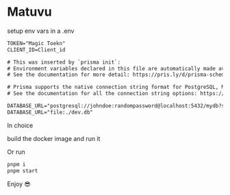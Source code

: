 # Matuvu

setup env vars in a .env

```txt
TOKEN="Magic Toekn"
CLIENT_ID=Client_id

# This was inserted by `prisma init`:
# Environment variables declared in this file are automatically made available to Prisma.
# See the documentation for more detail: https://pris.ly/d/prisma-schema#accessing-environment-variables-from-the-schema

# Prisma supports the native connection string format for PostgreSQL, MySQL, SQLite, SQL Server, MongoDB and CockroachDB.
# See the documentation for all the connection string options: https://pris.ly/d/connection-strings

DATABASE_URL="postgresql://johndoe:randompassword@localhost:5432/mydb?schema=public"
DATABASE_URL="file:./dev.db"
```

In choice

build the docker image  and run it 


Or run 

```sh
pnpm i
pnpm start
```

Enjoy 😎